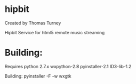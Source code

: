 hipbit
======
Created by Thomas Turney

Hipbit Service for html5 remote music streaming

Building:
============
  Requires python 2.7.x
  wxpython-2.8
  pyinstaller-2.1
  ID3-lib-1.2

Building:
  pyinstaller -F -w wxgtk
  

